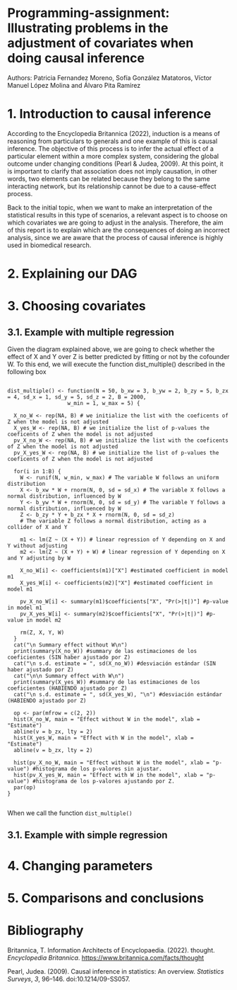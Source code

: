 # Programming-assignment: Illustrating problems in the adjustment of covariates when doing causal inference
Authors: Patricia Fernandez Moreno, Sofía González Matatoros, Víctor Manuel López Molina and Álvaro Pita Ramírez

# 1. Introduction to causal inference
According to the Encyclopedia Britannica (2022), induction is a means of reasoning from particulars to generals and one example of this is causal inference. The objective of this process is to infer the actual effect of a particular element within a more complex system, considering the global outcome under changing conditions (Pearl & Judea, 2009). At this point, it is important to clarify that association does not imply causation, in other words, two elements can be related because they belong to the same interacting network, but its relationship cannot be due to a cause-effect process.

Back to the initial topic, when we want to make an interpretation of the statistical results in this type of scenarios, a relevant aspect is to choose on which covariates we are going to adjust in the analysis. Therefore, the aim of this report is to explain which are the consequences of doing an incorrect analysis, since we are aware that the process of causal inference is highly used in biomedical research.

# 2. Explaining our DAG

# 3. Choosing covariates

## 3.1. Example with multiple regression

Given the diagram explained above, we are going to check whether the effect of X and Y over Z is better predicted by fitting or not by the cofounder W. To this end, we will execute the function dist_multiple() described in the following box

```

dist_multiple() <- function(N = 50, b_xw = 3, b_yw = 2, b_zy = 5, b_zx = 4, sd_x = 1, sd_y = 5, sd_z = 2, B = 2000, 
                   w_min = 1, w_max = 5) {
  
  X_no_W <- rep(NA, B) # we initialize the list with the coeficents of Z when the model is not adjusted
  X_yes_W <- rep(NA, B) # we initialize the list of p-values the coeficents of Z when the model is not adjusted
  pv_X_no_W <- rep(NA, B) # we initialize the list with the coeficents of Z when the model is not adjusted
  pv_X_yes_W <- rep(NA, B) # we initialize the list of p-values the coeficents of Z when the model is not adjusted
  
  for(i in 1:B) { 
    W <- runif(N, w_min, w_max) # The variable W follows an uniform distribution
    X <- b_xw * W + rnorm(N, 0, sd = sd_x) # The variable X follows a normal distribution, influenced by W
    Y <- b_yw * W + rnorm(N, 0, sd = sd_y) # The variable Y follows a normal distribution, influenced by W
    Z <- b_zy * Y + b_zx * X + rnorm(N, 0, sd = sd_z)
    # The variable Z follows a normal distribution, acting as a collider of X and Y
    
    m1 <- lm(Z ~ (X + Y)) # linear regression of Y depending on X and Y without adjusting
    m2 <- lm(Z ~ (X + Y) + W) # linear regression of Y depending on X and Y adjusting by W
    
    X_no_W[i] <- coefficients(m1)["X"] #estimated coefficient in model m1
    X_yes_W[i] <- coefficients(m2)["X"] #estimated coefficient in model m1
    
    pv_X_no_W[i] <- summary(m1)$coefficients["X", "Pr(>|t|)"] #p-value in model m1
    pv_X_yes_W[i] <- summary(m2)$coefficients["X", "Pr(>|t|)"] #p-value in model m2
    
    rm(Z, X, Y, W)
  }
  cat("\n Summary effect without W\n")
  print(summary(X_no_W)) #summary de las estimaciones de los coeficientes (SIN haber ajustado por Z)
  cat("\n s.d. estimate = ", sd(X_no_W)) #desviación estándar (SIN haber ajustado por Z)
  cat("\n\n Summary effect with W\n")
  print(summary(X_yes_W)) #summary de las estimaciones de los coeficientes (HABIENDO ajustado por Z)
  cat("\n s.d. estimate = ", sd(X_yes_W), "\n") #desviación estándar (HABIENDO ajustado por Z)
  
  op <- par(mfrow = c(2, 2))
  hist(X_no_W, main = "Effect without W in the model", xlab = "Estimate")
  abline(v = b_zx, lty = 2)
  hist(X_yes_W, main = "Effect with W in the model", xlab = "Estimate") 
  abline(v = b_zx, lty = 2)
  
  hist(pv_X_no_W, main = "Effect without W in the model", xlab = "p-value") #histograma de los p-valores sin ajustar.
  hist(pv_X_yes_W, main = "Effect with W in the model", xlab = "p-value") #histograma de los p-valores ajustando por Z.
  par(op)
}


```
When we call the function ``` dist_multiple() ```

## 3.1. Example with simple regression

# 4. Changing parameters


# 5. Comparisons and conclusions

# Bibliography
Britannica, T. Information Architects of Encyclopaedia. (2022). thought. *Encyclopedia Britannica*. https://www.britannica.com/facts/thought

Pearl, Judea. (2009). Causal inference in statistics: An overview. *Statistics Surveys*, *3*, 96–146. doi:10.1214/09-SS057.
